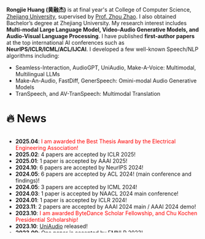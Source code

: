**Rongjie Huang (黄融杰)** is at final year's at College of Computer Science, [Zhejiang University](https://www.zju.edu.cn/english/), supervised by [Prof. Zhou Zhao](https://person.zju.edu.cn/zhaozhou). I also obtained Bachelor’s degree at Zhejiang University. My research interest includes **Multi-modal Large Language Model, Video-Audio Generative Models, and Audio-Visual Language Processing**. I have published **first-author papers** at the top international AI conferences such as **NeurIPS/ICLR/ICML/ACL/IJCAI**. I developed a few well-known Speech/NLP algorithms including:
- Seamless-Interaction, AudioGPT, UniAudio, Make-A-Voice: Multimodal, Multilingual LLMs
- Make-An-Audio, FastDiff, GenerSpeech: Omini-modal Audio Generative Models
- TranSpeech, and AV-TranSpeech: Multimodal Translation


<!-- During my graduate study, I was lucky to collaborate with the CMU Speech Team led by [Prof. Shinji Watanabe](https://scholar.google.com/citations?user=U5xRA6QAAAAJ), and Audio Research Team at Zhejiang University.  -->

<!-- I was grateful to intern or collaborate at TikTok, Shanghai AI Lab, Tencent Seattle Lab, Alibaba Qwen, with [Yi Ren](https://github.com/RayeRen), [Jinglin Liu](https://github.com/MoonInTheRiver), [Chunlei Zhang](https://scholar.google.com/citations?user=NCKZGb0AAAAJ) and [Dong Yu](https://scholar.google.com/citations?user=tMY31_gAAAAJ). -->



<!-- In 2024, I lead or participate in the following research topics:
- Speech/NLP: multimodal generation and translation
- Large Language Models (LLMs): Audio/Visual
- Diffusion models: Image/Audio/3D -->


# 🔥 News

<style>
  .scrollable {
    max-height: 260px; /* 设置最大高度 */
    overflow-y: scroll; /* 设置垂直滚动条 */
  }
</style>

<div class="scrollable">
  <ul>
    <li><strong>2025.04</strong>: <font color="red"> I am awarded the Best Thesis Award by the Electrical Engineering Association! </font></li>
    <li><strong>2025.02</strong>: 4 papers are accepted by ICLR 2025! </li>
    <li><strong>2025.01</strong>: 1 paper is accepted by AAAI 2025!  </li>
    <li><strong>2024.10</strong>: 6 papers are accepted by NeurIPS 2024! </li>
    <li><strong>2024.05</strong>: 6 papers are accepted by ACL 2024! (main conference and findings)! </li>
    <li><strong>2024.05</strong>: 3 papers are accepted by ICML 2024!</li>
    <li><strong>2024.03</strong>: 1 paper is accepted by NAACL 2024 main conference!</li>
    <li><strong>2024.01</strong>: 1 paper is accepted by ICLR 2024!</li>
    <li><strong>2023.11</strong>: 2 papers are accepted by AAAI 2024 main / AAAI 2024 demo!</li>
    <li><strong>2023.10</strong>: <font color="red"> I am awarded ByteDance Scholar Fellowship, and Chu Kochen Presidential Scholarship! </font></li>
    <li><strong>2023.10</strong>: <a href="https://twitter.com/_akhaliq/status/1710112638422642732">UniAudio</a> released!</li>
    <li><strong>2023.09</strong>: One paper is accepted by EMNLP 2023!</li>
    <li><strong>2023.07</strong>: One paper is accepted by ACM-MM 2023! </li>
    <li><strong>2023.06</strong>: One paper is accepted by ICCV 2023! </li>
    <li><strong>2023.05</strong>: 8 papers are accepted by ACL 2023 (main conference and findings)! Thanks to my co-authors! </li>
    <li><strong>2023.04</strong>:  <a href="https://github.com/AIGC-Audio/AudioGPT">AudioGPT</a> and <a href="https://github.com/yangdongchao/AcademiCodec">HiFi-Codec</a> released!  </li>
    <li><strong>2023.04</strong>: One papers is accepted by ICML 2023! </li>
    <li><strong>2023.02</strong>: Make-An-Audio released! Media coverage: <a href="https://mp.weixin.qq.com/s/fphIJ13RWRIgGNTwYO06bw">Heart of Machine</a>, <a href="https://zhuanlan.zhihu.com/p/605228032">ByteDance</a> and <a href="https://twitter.com/_akhaliq/status/1619589070329348096">Twitter</a> </li>
    <li><strong>2023.01</strong>: One papers is accepted by ICLR 2023! </li>
    <li><strong>2022.09</strong>: Two papers are accepted by NeurIPS 2022! </li>
  </ul>
</div>

